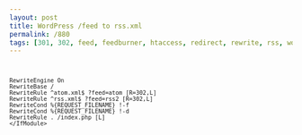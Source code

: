 ```yaml
---
layout: post
title: WordPress /feed to rss.xml
permalink: /880
tags: [301, 302, feed, feedburner, htaccess, redirect, rewrite, rss, wordpress]
---
```


<code><IfModule mod_rewrite.c>

    RewriteEngine On
    RewriteBase /
    RewriteRule ^atom.xml$ ?feed=atom [R=302,L]
    RewriteRule ^rss.xml$ ?feed=rss2 [R=302,L]
    RewriteCond %{REQUEST_FILENAME} !-f
    RewriteCond %{REQUEST_FILENAME} !-d
    RewriteRule . /index.php [L]
    </IfModule>


